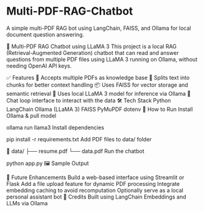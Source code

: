 # Multi-PDF-RAG-Chatbot
A simple multi-PDF RAG bot using LangChain, FAISS, and Ollama for local document question answering.


🧠 Multi-PDF RAG Chatbot using LLaMA 3
This project is a local RAG (Retrieval-Augmented Generation) chatbot that can read and answer questions from multiple PDF files using LLaMA 3 running on Ollama, without needing OpenAI API keys.

✅ Features
📄 Accepts multiple PDFs as knowledge base
🧩 Splits text into chunks for better context handling
📦 Uses FAISS for vector storage and semantic retrieval
🤖 Uses local LLaMA 3 model for inference via Ollama
🔁 Chat loop interface to interact with the data
🛠️ Tech Stack
Python
LangChain
Ollama (LLaMA 3)
FAISS
PyMuPDF
dotenv
🧪 How to Run
Install Ollama & pull model

ollama run llama3
Install dependencies

pip install -r requirements.txt
Add PDF files to data/ folder

📁 data/
├── resume.pdf
└── data.pdf
Run the chatbot

python app.py
🖼️ Sample Output

🚀 Future Enhancements
Build a web-based interface using Streamlit or Flask
Add a file upload feature for dynamic PDF processing
Integrate embedding caching to avoid recomputation
Optionally serve as a local personal assistant bot
🧠 Credits
Built using LangChain
Embeddings and LLMs via Ollama

